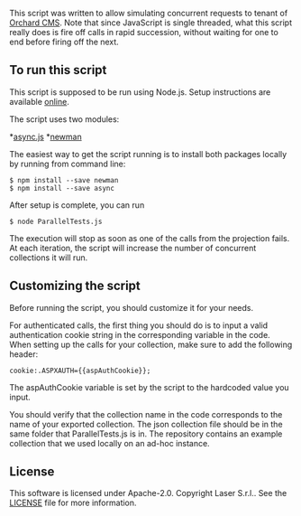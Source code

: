 This script was written to allow simulating concurrent requests to tenant of [Orchard CMS](https://github.com/OrchardCMS/Orchard). Note that since JavaScript is single threaded, what this script really does is fire off calls in rapid succession, without waiting for one to end before firing off the next.

## To run this script
This script is supposed to be run using Node.js. Setup instructions are available [online](https://nodejs.org/en/#download).

The script uses two modules:

*[async.js](https://www.npmjs.com/package/async)
*[newman](https://github.com/postmanlabs/newman)

The easiest way to get the script running is to install both packages locally by running from command line:
```
$ npm install --save newman
$ npm install --save async
```

After setup is complete, you can run 
```
$ node ParallelTests.js
```
The execution will stop as soon as one of the calls from the projection fails. At each iteration, the script will increase the number of concurrent collections it will run.

## Customizing the script
Before running the script, you should customize it for your needs.

For authenticated calls, the first thing you should do is to input a valid authentication cookie string in the corresponding variable in the code. When setting up the calls for your collection, make sure to add the following header:
```
cookie:.ASPXAUTH={{aspAuthCookie}};
```
The aspAuthCookie variable is set by the script to the hardcoded value you input.

You should verify that the collection name in the code corresponds to the name of your exported collection. The json collection file should be in the same folder that ParallelTests.js is in.
The repository contains an example collection that we used locally on an ad-hoc instance.

## License
This software is licensed under Apache-2.0. Copyright Laser S.r.l.. See the [LICENSE](LICENSE) file for more information.